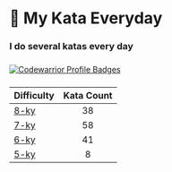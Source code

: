 # 🥋 My Kata Everyday

### I do several katas every day

###

[![Codewarrior Profile Badges](https://www.codewars.com/users/Comediant24/badges/large)](https://www.codewars.com/users/Comediant24)

###

| Difficulty                                                     | Kata Count |
| -------------------------------------------------------------- | :--------: |
| [8-ky](https://github.com/Comediant24/codewars/tree/main/8-ky) |     38     |
| [7-ky](https://github.com/Comediant24/codewars/tree/main/7-ky) |     58     |
| [6-ky](https://github.com/Comediant24/codewars/tree/main/6-ky) |     41     |
| [5-ky](https://github.com/Comediant24/codewars/tree/main/5-ky) |     8      |
